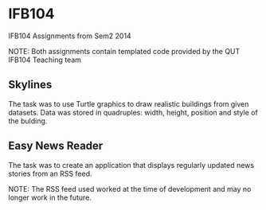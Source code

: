# IFB104
IFB104 Assignments from Sem2 2014

NOTE: Both assignments contain templated code provided by the QUT IFB104 Teaching team

## Skylines

The task was to use Turtle graphics to draw realistic buildings from given datasets. Data was stored in quadruples: width, height, position and style of the bulding.

## Easy News Reader

The task was to create an application that displays regularly updated news stories from an RSS feed.

NOTE: The RSS feed used worked at the time of development and may no longer work in the future.
